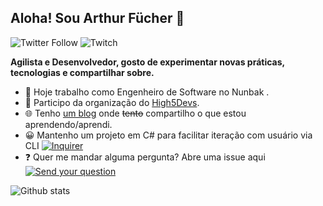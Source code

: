 ## Aloha! Sou Arthur Fücher 👋
![Twitter Follow](https://img.shields.io/twitter/follow/thur?style=flat-square)
![Twitch](https://img.shields.io/twitch/status/afucher?style=flat-square)

**Agilista e Desenvolvedor, gosto de experimentar novas práticas, tecnologias e compartilhar sobre.**  


* 💜  Hoje trabalho como Engenheiro de Software no Nunbak .
* 🙏  Participo da organização do [High5Devs](http://high5devs.com/).
* 🌐  Tenho [um blog](https://afucher.github.io) onde ~~tento~~ compartilho o que estou aprendendo/aprendi.
* 😀  Mantenho um projeto em C# para facilitar iteração com usuário via CLI [![Inquirer](https://badgen.net/badge/project/Inquirer?icon=github&label)](https://github.com/afucher/Inquirer)
* ❓ Quer me mandar alguma pergunta? Abre uma issue aqui [![Send your question](https://badgen.net/github/issues/afucher/afucher)](https://github.com/afucher/afucher/issues)



![Github stats](https://github-readme-stats.vercel.app/api?username=afucher&theme=radical&count_private=true&show_icons=true)
